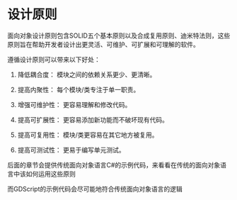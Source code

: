 # 设计原则

面向对象设计原则包含SOLID五个基本原则以及合成复用原则、迪米特法则，这些原则旨在帮助开发者设计出更灵活、可维护、可扩展和可理解的软件。

遵循设计原则可以带来以下好处：

1. 降低耦合度： 模块之间的依赖关系更少、更清晰。

2. 提高内聚性： 每个模块/类专注于单一职责。

3. 增强可维护性： 更容易理解和修改代码。

4. 提高可扩展性： 更容易添加新功能而不破坏现有代码。

5. 提高可复用性： 模块/类更容易在其它地方被复用。

6. 提高可测试性： 更易于编写单元测试。



后面的章节会提供传统面向对象语言C#的示例代码，来看看在传统的面向对象语言中该如何运用这些原则

而GDScript的示例代码会尽可能地符合传统面向对象语言的逻辑

